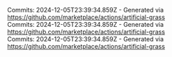 Commits: 2024-12-05T23:39:34.859Z - Generated via https://github.com/marketplace/actions/artificial-grass
<br>
Commits: 2024-12-05T23:39:34.859Z - Generated via https://github.com/marketplace/actions/artificial-grass
<br>
Commits: 2024-12-05T23:39:34.859Z - Generated via https://github.com/marketplace/actions/artificial-grass
<br>
